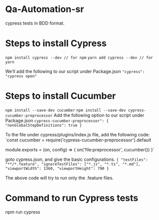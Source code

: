 # Qa-Automation-sr
cypress tests in BDD format.


# Steps to install Cypress
`npm install cypress --dev // for npm`
`yarn add cypress --dev // for yarn`

We’ll add the following to our script under Package.json
`"cypress": "cypress open"`

# Steps to install Cucumber 
`npm install --save-dev cucumber`
`npm install --save-dev cypress-cucumber-preprocessor`
Add the following option to our script under Package.json
`cypress-cucumber-preprocessor": {
    "nonGlobalStepDefinitions": true
}`

To the file under cypress/plugins/index.js file, add the following code:
`const cucumber = require('cypress-cucumber-preprocessor').default

module.exports = (on, config) => {
  on('file:preprocessor', cucumber())
}`

goto cypress.json, and give the basic configurations.
`{
  "testFiles": "**/*.feature",
  "ignoreTestFiles": ["*.js", "*.ts", "*.md"],
  "viewportWidth": 1360,
  "viewportHeight": 790
}`

The above code will try to run only the .feature files.

# Command to run Cypress tests
npm run cypress
